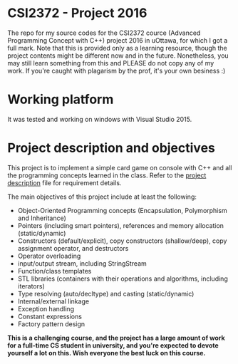 # CSI2372 - Project 2016
The repo for my source codes for the CSI2372 cource (Advanced Programming Concept with C++) project 2016 in uOttawa, for which I got a full mark.
Note that this is provided only as a learning resource, though the project contents might be different now and in the future. Nonetheless, you may still learn something from this and PLEASE do not copy any of my work. If you're caught with plagarism by the prof, it's your own besiness :)

# Working platform
It was tested and working on windows with Visual Studio 2015.

# Project description and objectives
This project is to implement a simple card game on console with C++ and all the programming concepts learned in the class. Refer to the [project description](https://github.com/Qi-Ye-079/CSI2372-Project-2016/blob/master/project2016.pdf) file for requirement details.

The main objectives of this project include at least the following:
*   Object-Oriented Programming concepts (Encapsulation, Polymorphism and Inheritance)
*   Pointers (including smart pointers), references and memory allocation (static/dynamic)
*   Constructors (default/explicit), copy constructors (shallow/deep), copy assignment operator, and destructors
*   Operator overloading
*   input/output stream, including StringStream
*   Function/class templates
*   STL libraries (containers with their operations and algorithms, including iterators)
*   Type resolving (auto/decltype) and casting (static/dynamic)
*   Internal/external linkage
*   Exception handling
*   Constant expressions
*   Factory pattern design

**This is a challenging course, and the project has a large amount of work for a full-time CS student in university, and you're expected to devote yourself a lot on this. Wish everyone the best luck on this course.** 
